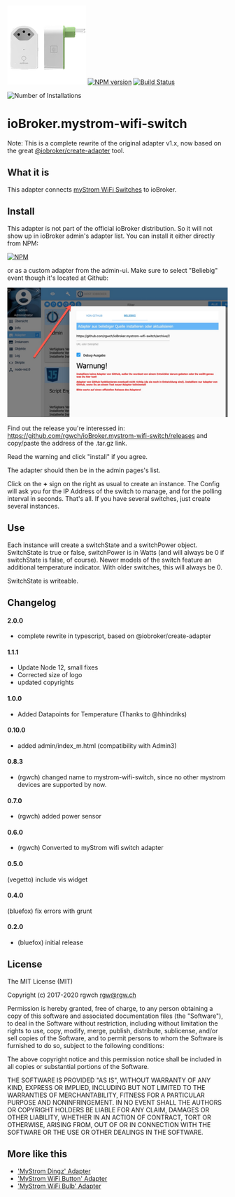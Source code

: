 ![Logo](admin/mystrom-wifi-switch.png)
[![NPM version](http://img.shields.io/npm/v/iobroker.mystrom-wifi-switch.svg)](https://www.npmjs.com/package/iobroker.mystrom-wifi-switch)
[![Build Status](https://travis-ci.com/rgwch/ioBroker.mystrom-wifi-switch.svg?branch=master)](https://travis-ci.com/rgwch/ioBroker.mystrom-wifi-switch)

![Number of Installations](http://iobroker.live/badges/mystrom-wifi-switch-installed.svg) 

# ioBroker.mystrom-wifi-switch


Note: This is a complete rewrite of the original adapter v1.x, now based on the great [@iobroker/create-adapter](https://github.com/ioBroker/create-adapter) tool.


## What it is

This adapter connects [myStrom WiFi Switches](https://mystrom.ch/wifi-switch) to ioBroker.

## Install

This adapter is not part of the official ioBroker distribution. So it will not show up in ioBroker admin's adapter list. You can install it either directly from NPM:

[![NPM](https://nodei.co/npm/iobroker.mystrom-wifi-switch.png)](https://nodei.co/npm/iobroker.mystrom-wifi-switch/)

or as a custom adapter from the admin-ui. Make sure to select "Beliebig" event though it's located at Github:

![custom adapter](install_1.jpg)

Find out the release you're interessed in: <https://github.com/rgwch/ioBroker.mystrom-wifi-switch/releases> and copy/paste the address of the .tar.gz link.

Read the warning and click "install" if you agree.

The adapter should then be in the admin pages's list.

Click on the **+** sign on the right as usual to create an instance. The Config will ask you for the IP Address of the switch to manage, and for the polling interval in seconds.
That's all. If you have several switches, just create several instances.

## Use

Each instance will create a switchState and a switchPower object. SwitchState is true or false, switchPower is in Watts (and will always be 0 if  switchState is false, of course). Newer models of the switch feature an additional temperature indicator. With older switches, this will always be 0.

SwitchState is writeable.

## Changelog

#### 2.0.0

* complete rewrite in typescript, based on @iobroker/create-adapter

#### 1.1.1

* Update Node 12, small fixes
* Corrected size of logo
* updated copyrights

####  1.0.0
 
* Added Datapoints for Temperature (Thanks to @hhindriks)
      
####  0.10.0
   
* added admin/index_m.html (compatibility with Admin3)
         
        
#### 0.8.3

* (rgwch) changed name to mystrom-wifi-switch, since no other mystrom devices are supported by now.

#### 0.7.0

* (rgwch) added power sensor

#### 0.6.0

* (rgwch) Converted to myStrom wifi switch adapter

#### 0.5.0

(vegetto) include vis widget

#### 0.4.0

(bluefox) fix errors with grunt

#### 0.2.0
* (bluefox) initial release

## License
The MIT License (MIT)

Copyright (c) 2017-2020 rgwch <rgw@rgw.ch>

Permission is hereby granted, free of charge, to any person obtaining a copy
of this software and associated documentation files (the "Software"), to deal
in the Software without restriction, including without limitation the rights
to use, copy, modify, merge, publish, distribute, sublicense, and/or sell
copies of the Software, and to permit persons to whom the Software is
furnished to do so, subject to the following conditions:

The above copyright notice and this permission notice shall be included in
all copies or substantial portions of the Software.

THE SOFTWARE IS PROVIDED "AS IS", WITHOUT WARRANTY OF ANY KIND, EXPRESS OR
IMPLIED, INCLUDING BUT NOT LIMITED TO THE WARRANTIES OF MERCHANTABILITY,
FITNESS FOR A PARTICULAR PURPOSE AND NONINFRINGEMENT. IN NO EVENT SHALL THE
AUTHORS OR COPYRIGHT HOLDERS BE LIABLE FOR ANY CLAIM, DAMAGES OR OTHER
LIABILITY, WHETHER IN AN ACTION OF CONTRACT, TORT OR OTHERWISE, ARISING FROM,
OUT OF OR IN CONNECTION WITH THE SOFTWARE OR THE USE OR OTHER DEALINGS IN
THE SOFTWARE.

## More like this

* ['MyStrom Dingz' Adapter](http://github.com/rgwch/ioBroker.dingz)
* ['MyStrom WiFi Button' Adapter](http://github.com/rgwch/ioBroker.mystrom-wifi-button)
* ['MyStrom WiFi Bulb' Adapter](http://github.com/rgwch/ioBroker.mystrom-wifi-bulb)
